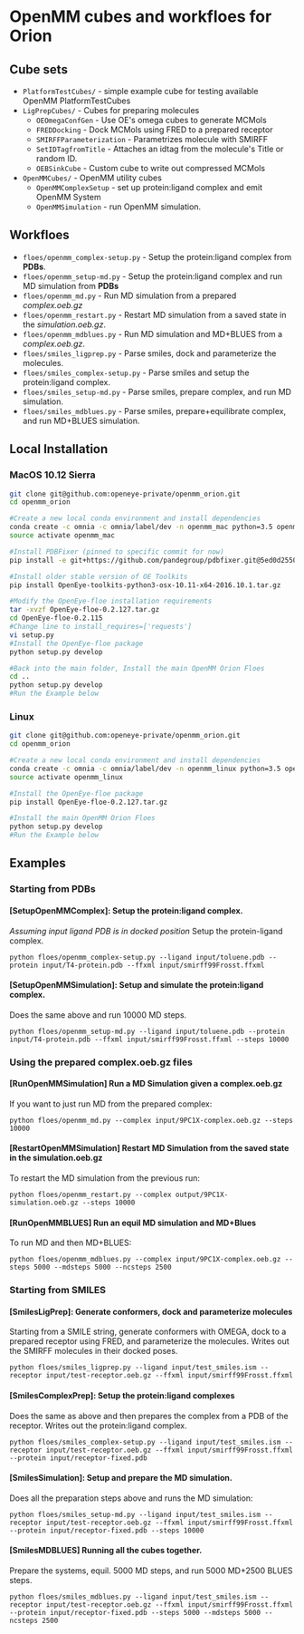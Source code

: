 # OpenMM cubes and workfloes for Orion

## Cube sets

* `PlatformTestCubes/` - simple example cube for testing available OpenMM PlatformTestCubes
* `LigPrepCubes/` - Cubes for preparing molecules
  * `OEOmegaConfGen` - Use OE's omega cubes to generate MCMols
  * `FREDDocking` - Dock MCMols using FRED to a prepared receptor
  * `SMIRFFParameterization` - Parametrizes molecule with SMIRFF
  * `SetIDTagfromTitle` - Attaches an idtag from the molecule's Title or random ID.
  * `OEBSinkCube` - Custom cube to write out compressed MCMols
* `OpenMMCubes/` - OpenMM utility cubes
  * `OpenMMComplexSetup` - set up protein:ligand complex and emit OpenMM System
  * `OpenMMSimulation` - run OpenMM simulation.

## Workfloes

* `floes/openmm_complex-setup.py` - Setup the protein:ligand complex from **PDBs**.
* `floes/openmm_setup-md.py` - Setup the protein:ligand complex and run MD simulation from **PDBs**
* `floes/openmm_md.py` - Run MD simulation from a prepared *complex.oeb.gz*
* `floes/openmm_restart.py` - Restart MD simulation from a saved state in the *simulation.oeb.gz*.
* `floes/openmm_mdblues.py` - Run MD simulation and MD+BLUES from a *complex.oeb.gz*.
* `floes/smiles_ligprep.py` - Parse smiles, dock and parameterize the molecules.
* `floes/smiles_complex-setup.py` - Parse smiles and setup the protein:ligand complex.
* `floes/smiles_setup-md.py` - Parse smiles, prepare complex, and run MD simulation.
* `floes/smiles_mdblues.py` - Parse smiles, prepare+equilibrate complex, and run MD+BLUES simulation.

## Local Installation
### MacOS 10.12 Sierra
```bash
git clone git@github.com:openeye-private/openmm_orion.git
cd openmm_orion

#Create a new local conda environment and install dependencies
conda create -c omnia -c omnia/label/dev -n openmm_mac python=3.5 openmm==7.0.1 openmoltools==0.7.4 ambermini==16.16.0 smarty==0.1.4 parmed==2.7.1
source activate openmm_mac

#Install PDBFixer (pinned to specific commit for now)
pip install -e git+https://github.com/pandegroup/pdbfixer.git@5ed0d2550b156961ae4de900f33ae6c6120faea7#egg=pdbfixer

#Install older stable version of OE Toolkits
pip install OpenEye-toolkits-python3-osx-10.11-x64-2016.10.1.tar.gz

#Modify the OpenEye-floe installation requirements
tar -xvzf OpenEye-floe-0.2.127.tar.gz
cd OpenEye-floe-0.2.115
#Change line to install_requires=['requests']
vi setup.py
#Install the OpenEye-floe package
python setup.py develop

#Back into the main folder, Install the main OpenMM Orion Floes
cd ..
python setup.py develop
#Run the Example below
```

### Linux
```bash
git clone git@github.com:openeye-private/openmm_orion.git
cd openmm_orion

#Create a new local conda environment and install dependencies
conda create -c omnia -c omnia/label/dev -n openmm_linux python=3.5 openmm==7.0.1 openmoltools==0.7.4 ambermini==16.16.0 smarty==0.1.4 parmed==2.7.1 pdbfixer-dev
source activate openmm_linux

#Install the OpenEye-floe package
pip install OpenEye-floe-0.2.127.tar.gz

#Install the main OpenMM Orion Floes
python setup.py develop
#Run the Example below
```

## Examples
### Starting from PDBs
#### [SetupOpenMMComplex]: Setup the protein:ligand complex.
*Assuming input ligand PDB is in docked position* Setup the protein-ligand complex.
```
python floes/openmm_complex-setup.py --ligand input/toluene.pdb --protein input/T4-protein.pdb --ffxml input/smirff99Frosst.ffxml
```

#### [SetupOpenMMSimulation]: Setup and simulate the protein:ligand complex.
Does the same above and run 10000 MD steps.
```
python floes/openmm_setup-md.py --ligand input/toluene.pdb --protein input/T4-protein.pdb --ffxml input/smirff99Frosst.ffxml --steps 10000
```

### Using the prepared complex.oeb.gz files
#### [RunOpenMMSimulation] Run a MD Simulation given a complex.oeb.gz
If you want to just run MD from the prepared complex:
```
python floes/openmm_md.py --complex input/9PC1X-complex.oeb.gz --steps 10000
```

#### [RestartOpenMMSimulation] Restart MD Simulation from the saved state in the simulation.oeb.gz
To restart the MD simulation from the previous run:
```
python floes/openmm_restart.py --complex output/9PC1X-simulation.oeb.gz --steps 10000
```

#### [RunOpenMMBLUES] Run an equil MD simulation and MD+Blues
To run MD and then MD+BLUES:
```
python floes/openmm_mdblues.py --complex input/9PC1X-complex.oeb.gz --steps 5000 --mdsteps 5000 --ncsteps 2500
```

### Starting from SMILES
#### [SmilesLigPrep]: Generate conformers, dock and parameterize molecules
Starting from a SMILE string, generate conformers with OMEGA, dock to a
prepared receptor using FRED, and parameterize the molecules. Writes out the
SMIRFF molecules in their docked poses.
```
python floes/smiles_ligprep.py --ligand input/test_smiles.ism --receptor input/test-receptor.oeb.gz --ffxml input/smirff99Frosst.ffxml
```

#### [SmilesComplexPrep]: Setup the protein:ligand complexes
Does the same as above and then prepares the complex from a PDB of the receptor.
Writes out the protein:ligand complex.
```
python floes/smiles_complex-setup.py --ligand input/test_smiles.ism --receptor input/test-receptor.oeb.gz --ffxml input/smirff99Frosst.ffxml --protein input/receptor-fixed.pdb
```

#### [SmilesSimulation]: Setup and prepare the MD simulation.
Does all the preparation steps above and runs the MD simulation:
```
python floes/smiles_setup-md.py --ligand input/test_smiles.ism --receptor input/test-receptor.oeb.gz --ffxml input/smirff99Frosst.ffxml --protein input/receptor-fixed.pdb --steps 10000
```

#### [SmilesMDBLUES] Running all the cubes together.
Prepare the systems, equil. 5000 MD steps, and run 5000 MD+2500 BLUES steps.
```
python floes/smiles_mdblues.py --ligand input/test_smiles.ism --receptor input/test-receptor.oeb.gz --ffxml input/smirff99Frosst.ffxml --protein input/receptor-fixed.pdb --steps 5000 --mdsteps 5000 --ncsteps 2500
```
